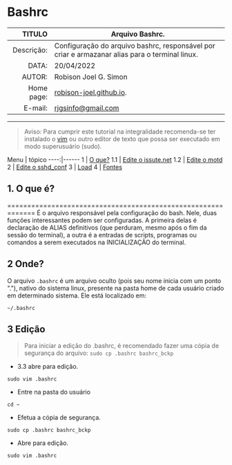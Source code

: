 # Bashrc

TITULO      | Arquivo Bashrc.
-----------:| ----------------------------
Descrição:  | Configuração do arquivo bashrc, responsável por criar e armazanar alias para o terminal linux.
DATA:       | 20/04/2022
AUTOR:      | Robison Joel G. Simon
Home page:  | [robison-joel.github.io](https://robison-joel.github.io).
E-mail:     | rjgsinfo@gmail.com

-----------------------------------------------------------------------------------

> Aviso:
> Para cumprir este tutorial na integralidade recomenda-se ter instalado o [vim](../vim/vim.md) ou outro editor de texto que possa ser executado em modo superusuário (sudo).

<a id="topo"></a>
Menu | tópico
----:|------
1    | [O que?](#oque)
1.1  | [Edite o issute.net](#onde)
1.2  | [Edite o motd](#edit)
2    | [Edite o sshd_conf](#sshconf)
3    | [Load](#reinicia)
4    | [Fontes](#fontes)

<a id="oque"></a>

## 1. O que é?
=============================================================
É o arquivo responsável pela configuração do bash. Nele, duas funções interessantes podem ser configuradas. A primeira delas é declaração de ALIAS definitivos (que perduram, mesmo após o fim da sessão do terminal), a outra é a entradas de scripts, programas ou comandos a serem executados na INICIALIZAÇÃO do terminal.


<a id="onde"></a>

## 2 Onde?

O arquivo `.bashrc` é um arquivo oculto (pois seu nome inicia com um ponto "."), nativo do sistema linux, presente na pasta home de cada usuário criado em determinado sistema. Ele está localizado em:

`~/.bashrc`

<a id="edit"></a>




## 3 Edição

> Para iniciar a edição do .bashrc, é recomendado fazer uma cópia de segurança do arquivo:
`sudo cp .bashrc bashrc_bckp`

* 3.3 abre para edição. 

`sudo vim .bashrc`



* Entre na pasta do usuário

`cd ~` 

* Efetua a cópia de segurança.

`sudo cp .bashrc bashrc_bckp`

* Abre para edição.

`sudo vim .bashrc`